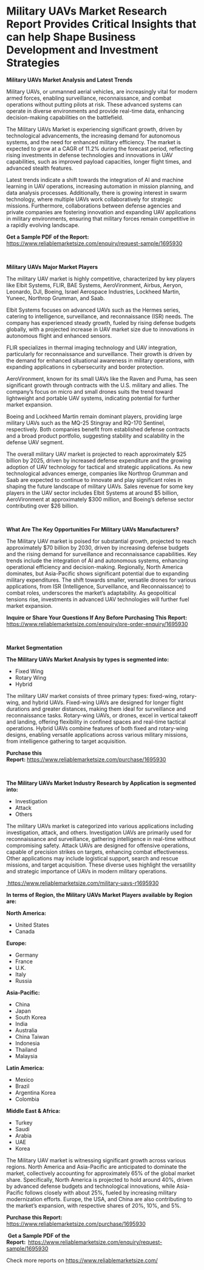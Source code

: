<p><h1>Military UAVs Market Research Report Provides Critical Insights that can help Shape Business Development and Investment Strategies</h1></p><p><strong>Military UAVs Market Analysis and Latest Trends</strong></p>
<p><p>Military UAVs, or unmanned aerial vehicles, are increasingly vital for modern armed forces, enabling surveillance, reconnaissance, and combat operations without putting pilots at risk. These advanced systems can operate in diverse environments and provide real-time data, enhancing decision-making capabilities on the battlefield.</p><p>The Military UAVs Market is experiencing significant growth, driven by technological advancements, the increasing demand for autonomous systems, and the need for enhanced military efficiency. The market is expected to grow at a CAGR of 11.2% during the forecast period, reflecting rising investments in defense technologies and innovations in UAV capabilities, such as improved payload capacities, longer flight times, and advanced stealth features.</p><p>Latest trends indicate a shift towards the integration of AI and machine learning in UAV operations, increasing automation in mission planning, and data analysis processes. Additionally, there is growing interest in swarm technology, where multiple UAVs work collaboratively for strategic missions. Furthermore, collaborations between defense agencies and private companies are fostering innovation and expanding UAV applications in military environments, ensuring that military forces remain competitive in a rapidly evolving landscape.</p></p>
<p><strong>Get a Sample PDF of the Report:&nbsp;</strong> <a href="https://www.reliablemarketsize.com/enquiry/request-sample/1695930?utm_campaign=3269&utm_medium=2&utm_source=Github&utm_content=ia&utm_term=27032025&utm_id=military-uavs">https://www.reliablemarketsize.com/enquiry/request-sample/1695930</a></p>
<p>&nbsp;</p>
<p><strong>Military UAVs Major Market Players</strong></p>
<p><p>The military UAV market is highly competitive, characterized by key players like Elbit Systems, FLIR, BAE Systems, AeroVironment, Airbus, Aeryon, Leonardo, DJI, Boeing, Israel Aerospace Industries, Lockheed Martin, Yuneec, Northrop Grumman, and Saab. </p><p>Elbit Systems focuses on advanced UAVs such as the Hermes series, catering to intelligence, surveillance, and reconnaissance (ISR) needs. The company has experienced steady growth, fueled by rising defense budgets globally, with a projected increase in UAV market size due to innovations in autonomous flight and enhanced sensors.</p><p>FLIR specializes in thermal imaging technology and UAV integration, particularly for reconnaissance and surveillance. Their growth is driven by the demand for enhanced situational awareness in military operations, with expanding applications in cybersecurity and border protection.</p><p>AeroVironment, known for its small UAVs like the Raven and Puma, has seen significant growth through contracts with the U.S. military and allies. The company’s focus on micro and small drones suits the trend toward lightweight and portable UAV systems, indicating potential for further market expansion.</p><p>Boeing and Lockheed Martin remain dominant players, providing large military UAVs such as the MQ-25 Stingray and RQ-170 Sentinel, respectively. Both companies benefit from established defense contracts and a broad product portfolio, suggesting stability and scalability in the defense UAV segment.</p><p>The overall military UAV market is projected to reach approximately $25 billion by 2025, driven by increased defense expenditure and the growing adoption of UAV technology for tactical and strategic applications. As new technological advances emerge, companies like Northrop Grumman and Saab are expected to continue to innovate and play significant roles in shaping the future landscape of military UAVs. Sales revenue for some key players in the UAV sector includes Elbit Systems at around $5 billion, AeroVironment at approximately $300 million, and Boeing’s defense sector contributing over $26 billion.</p></p>
<p>&nbsp;</p>
<p><strong>What Are The Key Opportunities For Military UAVs Manufacturers?</strong></p>
<p><p>The Military UAV market is poised for substantial growth, projected to reach approximately $70 billion by 2030, driven by increasing defense budgets and the rising demand for surveillance and reconnaissance capabilities. Key trends include the integration of AI and autonomous systems, enhancing operational efficiency and decision-making. Regionally, North America dominates, but Asia-Pacific shows significant potential due to expanding military expenditures. The shift towards smaller, versatile drones for various applications, from ISR (Intelligence, Surveillance, and Reconnaissance) to combat roles, underscores the market’s adaptability. As geopolitical tensions rise, investments in advanced UAV technologies will further fuel market expansion.</p></p>
<p><strong>Inquire or Share Your Questions If Any Before Purchasing This Report:</strong> <a href="https://www.reliablemarketsize.com/enquiry/pre-order-enquiry/1695930?utm_campaign=3269&utm_medium=2&utm_source=Github&utm_content=ia&utm_term=27032025&utm_id=military-uavs">https://www.reliablemarketsize.com/enquiry/pre-order-enquiry/1695930</a></p>
<p>&nbsp;</p>
<p><strong>Market Segmentation</strong></p>
<p><strong>The Military UAVs Market Analysis by types is segmented into:</strong></p>
<p><ul><li>Fixed Wing</li><li>Rotary Wing</li><li>Hybrid</li></ul></p>
<p><p>The military UAV market consists of three primary types: fixed-wing, rotary-wing, and hybrid UAVs. Fixed-wing UAVs are designed for longer flight durations and greater distances, making them ideal for surveillance and reconnaissance tasks. Rotary-wing UAVs, or drones, excel in vertical takeoff and landing, offering flexibility in confined spaces and real-time tactical operations. Hybrid UAVs combine features of both fixed and rotary-wing designs, enabling versatile applications across various military missions, from intelligence gathering to target acquisition.</p></p>
<p><strong>Purchase this Report:&nbsp;</strong><a href="https://www.reliablemarketsize.com/purchase/1695930?utm_campaign=3269&utm_medium=2&utm_source=Github&utm_content=ia&utm_term=27032025&utm_id=military-uavs">https://www.reliablemarketsize.com/purchase/1695930</a></p>
<p>&nbsp;</p>
<p><strong>The Military UAVs Market Industry Research by Application is segmented into:</strong></p>
<p><ul><li>Investigation</li><li>Attack</li><li>Others</li></ul></p>
<p><p>The military UAVs market is categorized into various applications including investigation, attack, and others. Investigation UAVs are primarily used for reconnaissance and surveillance, gathering intelligence in real-time without compromising safety. Attack UAVs are designed for offensive operations, capable of precision strikes on targets, enhancing combat effectiveness. Other applications may include logistical support, search and rescue missions, and target acquisition. These diverse uses highlight the versatility and strategic importance of UAVs in modern military operations.</p></p>
<p><a href="https://www.reliablemarketsize.com/military-uavs-r1695930?utm_campaign=3269&utm_medium=2&utm_source=Github&utm_content=ia&utm_term=27032025&utm_id=military-uavs">&nbsp;https://www.reliablemarketsize.com/military-uavs-r1695930</a></p>
<p><strong>In terms of Region, the Military UAVs Market Players available by Region are:</strong></p>
<p>
    <p> <strong> North America: </strong>
        <ul>
            <li>United States</li>
            <li>Canada</li>
        </ul>
        </p> 
    <p> <strong> Europe: </strong>
        <ul>
            <li>Germany</li>
            <li>France</li>
            <li>U.K.</li>
            <li>Italy</li>
            <li>Russia</li>
        </ul>
        </p> 
    <p> <strong> Asia-Pacific: </strong>
        <ul>
            <li>China</li>
            <li>Japan</li>
            <li>South Korea</li>
            <li>India</li>
            <li>Australia</li>
            <li>China Taiwan</li>
            <li>Indonesia</li>
            <li>Thailand</li>
            <li>Malaysia</li>
        </ul>
        </p> 
    <p> <strong> Latin America: </strong>
        <ul>
            <li>Mexico</li>
            <li>Brazil</li>
            <li>Argentina Korea</li>
            <li>Colombia</li>
        </ul>
        </p> 
    <p> <strong> Middle East & Africa: </strong>
        <ul>
            <li>Turkey</li>
            <li>Saudi</li>
            <li>Arabia</li>
            <li>UAE</li>
            <li>Korea</li>
        </ul>
    </p>
    </p>
<p><p>The Military UAV market is witnessing significant growth across various regions. North America and Asia-Pacific are anticipated to dominate the market, collectively accounting for approximately 65% of the global market share. Specifically, North America is projected to hold around 40%, driven by advanced defense budgets and technological innovations, while Asia-Pacific follows closely with about 25%, fueled by increasing military modernization efforts. Europe, the USA, and China are also contributing to the market’s expansion, with respective shares of 20%, 10%, and 5%.</p></p>
<p><strong>Purchase this Report: </strong><a href="https://www.reliablemarketsize.com/purchase/1695930?utm_campaign=3269&utm_medium=2&utm_source=Github&utm_content=ia&utm_term=27032025&utm_id=military-uavs">https://www.reliablemarketsize.com/purchase/1695930</a></p>
<p>&nbsp;<strong>Get a Sample PDF of the Report:&nbsp;&nbsp;</strong><a href="https://www.reliablemarketsize.com/enquiry/request-sample/1695930?utm_campaign=3269&utm_medium=2&utm_source=Github&utm_content=ia&utm_term=27032025&utm_id=military-uavs">https://www.reliablemarketsize.com/enquiry/request-sample/1695930</a></p>
<p><strong></strong></p>
<p>Check more reports on <a href="https://www.reliablemarketsize.com/?utm_campaign=3269&utm_medium=2&utm_source=Github&utm_content=ia&utm_term=27032025&utm_id=military-uavs">https://www.reliablemarketsize.com/</a></p>